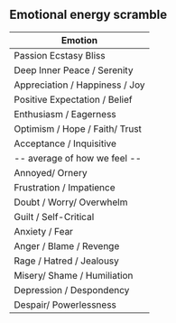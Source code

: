 ## Emotional energy scramble
| Emotion |
| -- |
| Passion Ecstasy Bliss |
| Deep Inner Peace / Serenity |
| Appreciation / Happiness / Joy |
| Positive Expectation / Belief |
| Enthusiasm / Eagerness |
| Optimism / Hope / Faith/ Trust |
| Acceptance / Inquisitive |
| -- average of how we feel --  |
| Annoyed/ Ornery |
| Frustration / Impatience |
| Doubt / Worry/ Overwhelm |
| Guilt / Self-Critical |
| Anxiety / Fear |
| Anger / Blame / Revenge |
| Rage / Hatred / Jealousy |
| Misery/ Shame / Humiliation |
| Depression / Despondency |
| Despair/ Powerlessness |
